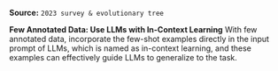 **Source:** `2023 survey & evolutionary tree`

**Few Annotated Data: Use LLMs with In-Context Learning**
With few annotated data, incorporate the few-shot examples directly in the input prompt of LLMs, which is named as in-context learning, and these examples can effectively guide LLMs to generalize to the task.
